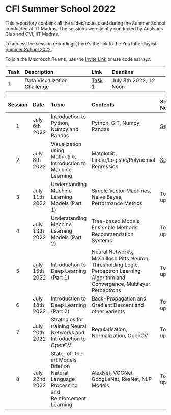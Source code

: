 # CFI Summer School 2022

This repository contains all the slides/notes used during the Summer School conducted at IIT Madras.
The sessions were jointly conducted by Analytics Club and CVI, IIT Madras. 

To access the session recordings, here's the link to the YouTube playlist: [Summer School 2022](https://www.youtube.com/watch?v=gj-4Ak04cN8&list=PLsJmJdm-3aNJU0BfRsmFqfP8jUpOik9Dz).

To join the Miscrosoft Teams, use the [Invite Link](https://teams.microsoft.com/l/team/19%3aW0nEI8aek4V3o43c4qY-tD6xyJo5sXYsMdn_FdIe5Wo1%40thread.tacv2/conversations?groupId=180eb08e-92c8-4350-a20d-733c861559b3&tenantId=187ca15f-54e0-4673-86f6-b6d7f4c75eef) or use code `63fh2y3`.

| Task | Description | Link | Deadline |
| :--- | :---------- | :--- | :------- |
| 1    | Data Visualization Challenge | [Task 1](/Task_1/) | July 8th 2022, 12 Noon |


| Session | Date           | Topic                                               | Contents          | Session Notes/Slides | Recording     |
| :-----: | :------------  | :-------------------------------------------------- | :---------------- | :------------------- | :------------- |
| 1       | July 6th 2022  | Introduction to Python, Numpy and Pandas            | Python, GiT, Numpy, Pandas     | [Session 1](/Session_1/) | [Recording](https://youtu.be/gj-4Ak04cN8) |
| 2       | July 8th 2022  | Visualization using Matplotlib, Introduction to Machine Learning | Matplotlib, Linear/Logistic/Polynomial Regression | [Session 2](/Session_2/) | To be updated |
| 3       | July 11th 2022 | Understanding Machine Learning Models (Part 1)      | Simple Vector Machines, Naive Bayes, Performance Metrics | To be updated        | To be updated |
| 4       | July 13th 2022 | Understanding Machine Learning Models (Part 2)      | Tree-based Models, Ensemble Methods, Recommendation Systems | To be updated        | To be updated |
| 5       | July 15th 2022 | Introduction to Deep Learning (Part 1)              | Neural Networks, McCulloch Pitts Neuron, Thresholding Logic, Perceptron Learning Algorithm and Convergence, Multilayer Perceptrons | To be updated        | To be updated |
| 6       | July 18th 2022 | Introduction to Deep Learning (Part 2)              | Back-Propagation and Gradient Descent and other varients | To be updated        | To be updated |
| 7       | July 20th 2022 | Strategies for training Neural Networks and Introduction to OpenCV | Regularisation, Normalization, OpenCV     | To be updated        | To be updated |
| 8       | July 22nd 2022 | State-of-the-art Models, Brief on Natural Language Processing and Reinforcement Learning | AlexNet, VGGNet, GoogLeNet, ResNet, NLP Models | To be updated        | To be updated |


